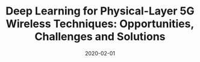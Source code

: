 ---
title: "Deep Learning for Physical-Layer 5G Wireless Techniques: Opportunities, Challenges and Solutions"
authors:
- Hongji Huang
- Song Guo
- Guan Gui
- Zhen Yang
- Jianhua Zhang
- Hikmet Sari
- Fumiyuki Adachi


date: "2020-02-01"
doi: "10.1109/MWC.2019.1900027"

# Publication type.
# 1 = Conference paper; 2 = Journal article;
# 3 = Preprint Paper; 4 = Report; 5 = Book; 6 = Book section;
# 7 = Thesis; 8 = Patent
publication_types: ["2"]

# Publication name and optional abbreviated publication name.
publication: "*IEEE Wireless Communications Magazine*"
publication_short: ""

url_pdf: https://ieeexplore.ieee.org/document/8786074
# url_code: ''
# url_dataset: ''
# url_poster: ''
# url_project: ''
# url_slides: ''
# url_video: ''

---